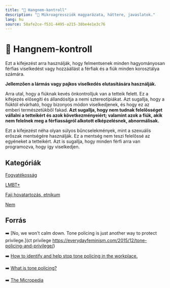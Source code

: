 ```yaml
---
title: "🚫 Hangnem-kontroll"
description: "🚫 Mikroagressziók magyarázata, háttere, javaslatok."
lang: hu
source: 58afe2ce-f531-4495-a215-38be4e1e3c76
---
```


<div class="wiki-content agression-title">

# 🚫 Hangnem-kontroll

Ezt a kifejezést arra használják, hogy felmentsenek minden hagyományosan férfias viselkedést vagy hozzáállást a férfiak és a fiúk minden korosztálya számára.

**Jellemzően a lármás vagy pajkos viselkedés elutasítására használják.**

Arra utal, hogy a fiúknak kevés önkontrolljuk van a tetteik felett. Ez a kifejezés elősegíti és állandósítja a nemi sztereotípiákat. Azt sugallja, hogy a fiúktól elvárható, hogy bizonyos módon viselkedjenek, és hogy ez az emberi természetükből fakad. **Azt sugallja, hogy nem tudnak felelősséget vállalni a tetteikért és azok következményeiért; valamint azok a fiúk, akik nem felelnek meg a férfiasságról alkotott elképzelésnek, abnormálisak.**

Ezt a kifejezést néha olyan súlyos bűncselekmények, mint a szexuális erőszak mentségére használják. Ez a mentség nem teszi felelőssé az egyéneket a tetteikért. Azt is sugallja, hogy minden férfi arra van programozva, hogy így viselkedjen.


<div class="categories">

## Kategóriák

[Fogyatékosság](/#/entry?id=fogyatekossag)

[LMBT+](/#/entry?id=lmbt)

[Faji hovatartozás, etnikum](/#/entry?id=faji-hovatartozas-etnikum)

[Nem](/#/entry?id=nem)

</div>

## Forrás

➡️ [No, we won't calm down. Tone policing is just another way to protect privilege.](ct privilege https://everydayfeminism.com/2015/12/tone-policing-and-privilege/)

➡️ [How to identify and help stop tone policing in the workplace.](https://www.businessinsider.com/how-to-identify-and-help-stop-tone-policing-in-workplace-2020-8)

➡️ [What is tone policing?](https://www.purewow.com/wellness/what-is-tone-policing)

➡️ [The Micropedia](https://www.themicropedia.org/)


</div>